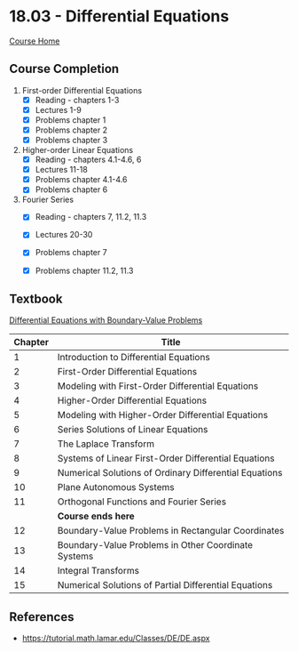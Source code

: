 # 18.03 - Differential Equations

[Course Home](https://ocw.mit.edu/courses/mathematics/18-03-differential-equations-spring-2010/index.htm)


## Course Completion
1. First-order Differential Equations
   - [x] Reading - chapters 1-3
   - [x] Lectures 1-9
   - [x] Problems chapter 1
   - [x] Problems chapter 2
   - [x] Problems chapter 3
2. Higher-order Linear Equations
   - [x] Reading - chapters 4.1-4.6, 6
   - [x] Lectures 11-18
   - [x] Problems chapter 4.1-4.6
   - [x] Problems chapter 6
3. Fourier Series
   - [x] Reading - chapters 7, 11.2, 11.3
   - [x] Lectures 20-30
   - [x] Problems chapter 7
   - [x] Problems chapter 11.2, 11.3


## Textbook
[Differential Equations with Boundary-Value Problems](https://isbnsearch.org/isbn/9780495108368)

| Chapter | Title |
| ---- | ---- | 
| 1 | Introduction to Differential Equations |
| 2 | First-Order Differential Equations |
| 3 | Modeling with First-Order Differential Equations |
| 4 | Higher-Order Differential Equations |
| 5 | Modeling with Higher-Order Differential Equations |
| 6 | Series Solutions of Linear Equations |
| 7 | The Laplace Transform | 
| 8 | Systems of Linear First-Order Differential Equations |
| 9 | Numerical Solutions of Ordinary Differential Equations | 
| 10 | Plane Autonomous Systems |
| 11 | Orthogonal Functions and Fourier Series |
| | **Course ends here** |
| 12 | Boundary-Value Problems in Rectangular Coordinates |
| 13 | Boundary-Value Problems in Other Coordinate Systems |
| 14 | Integral Transforms |
| 15 | Numerical Solutions of Partial Differential Equations |


## References
- https://tutorial.math.lamar.edu/Classes/DE/DE.aspx